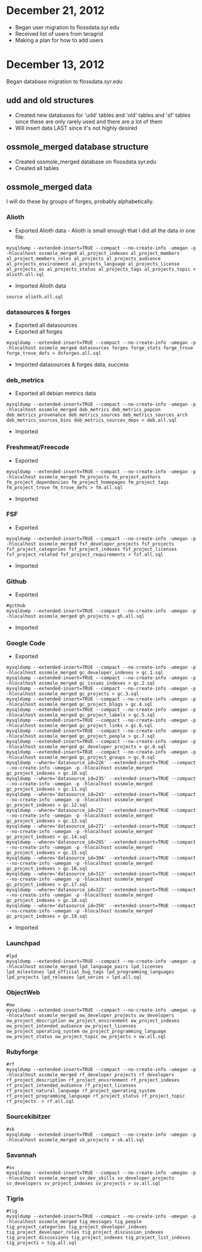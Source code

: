 # December 21, 2012 #

  * Began user migration to flossdata.syr.edu
  * Received list of users from teragrid
  * Making a plan for how to add users

# December 13, 2012 #

Began database migration to flossdata.syr.edu

## udd and old structures ##
  * Created new databases for 'udd' tables and 'old' tables and 'sf' tables since these are only rarely used and there are a lot of them
  * Will insert data LAST since it's not highly desired

## ossmole\_merged database structure ##
  * Created ossmole\_merged database on flossdata.syr.edu
  * Created all tables

## ossmole\_merged data ##
I will do these by groups of forges, probably alphabetically.
### Alioth ###
  * Exported Alioth data - Alioth is small enough that I did all the data in one file:
```
mysqldump --extended-insert=TRUE --compact --no-create-info -umegan -p -hlocalhost ossmole_merged al_project_indexes al_project_members al_project_members_roles al_projects al_projects_audience al_projects_environment al_projects_language al_projects_license al_projects_os al_projects_status al_projects_tags al_projects_topic > alioth.all.sql
```
  * Imported Alioth data
```
source alioth.all.sql
```
### datasources & forges ###
  * Exported all datasources
  * Exported all forges
```
mysqldump --extended-insert=TRUE --compact --no-create-info -umegan -p -hlocalhost ossmole_merged datasources forges forge_stats forge_trove forge_trove_defs > dsforges.all.sql
```
  * Imported datasources & forges data, success
### deb\_metrics ###
  * Exported all debian metrics data
```
mysqldump --extended-insert=TRUE --compact --no-create-info -umegan -p -hlocalhost ossmole_merged deb_metrics deb_metrics_popcon deb_metrics_provenance deb_metrics_sources deb_metrics_sources_arch deb_metrics_sources_bins deb_metrics_sources_deps > deb.all.sql
```
  * Imported
### Freshmeat/Freecode ###
  * Exported
```
mysqldump --extended-insert=TRUE --compact --no-create-info -umegan -p -hlocalhost ossmole_merged fm_projects fm_project_authors fm_project_dependencies fm_project_homepages fm_project_tags fm_project_trove fm_trove_defs > fm.all.sql
```
  * Imported

### FSF ###
  * Exported
```
mysqldump --extended-insert=TRUE --compact --no-create-info -umegan -p -hlocalhost ossmole_merged fsf_developer_projects fsf_projects fsf_project_categories fsf_project_indexes fsf_project_licenses fsf_project_related fsf_project_requirements > fsf.all.sql
```
  * Imported

### Github ###
  * Exported
```
#github
mysqldump --extended-insert=TRUE --compact --no-create-info -umegan -p -hlocalhost ossmole_merged gh_projects > gh.all.sql
```
  * Imported

### Google Code ###
  * Exported
```
mysqldump --extended-insert=TRUE --compact --no-create-info -umegan -p -hlocalhost ossmole_merged gc_developer_indexes > gc.1.sql
mysqldump --extended-insert=TRUE --compact --no-create-info -umegan -p -hlocalhost ossmole_merged gc_issues_indexes > gc.2.sql
mysqldump --extended-insert=TRUE --compact --no-create-info -umegan -p -hlocalhost ossmole_merged gc_projects > gc.3.sql
mysqldump --extended-insert=TRUE --compact --no-create-info -umegan -p -hlocalhost ossmole_merged gc_project_blogs > gc.4.sql
mysqldump --extended-insert=TRUE --compact --no-create-info -umegan -p -hlocalhost ossmole_merged gc_project_labels > gc.5.sql
mysqldump --extended-insert=TRUE --compact --no-create-info -umegan -p -hlocalhost ossmole_merged gc_project_links > gc.6.sql
mysqldump --extended-insert=TRUE --compact --no-create-info -umegan -p -hlocalhost ossmole_merged gc_project_people > gc.7.sql
mysqldump --extended-insert=TRUE --compact --no-create-info -umegan -p -hlocalhost ossmole_merged gc_developer_projects > gc.8.sql
mysqldump --extended-insert=TRUE --compact --no-create-info -umegan -p -hlocalhost ossmole_merged gc_project_groups > gc.9.sql
mysqldump --where='datasource_id=226' --extended-insert=TRUE --compact --no-create-info -umegan -p -hlocalhost ossmole_merged gc_project_indexes > gc.10.sql
mysqldump --where='datasource_id=235' --extended-insert=TRUE --compact --no-create-info -umegan -p -hlocalhost ossmole_merged gc_project_indexes > gc.11.sql
mysqldump --where='datasource_id=243' --extended-insert=TRUE --compact --no-create-info -umegan -p -hlocalhost ossmole_merged gc_project_indexes > gc.12.sql
mysqldump --where='datasource_id=252' --extended-insert=TRUE --compact --no-create-info -umegan -p -hlocalhost ossmole_merged gc_project_indexes > gc.13.sql
mysqldump --where='datasource_id=271' --extended-insert=TRUE --compact --no-create-info -umegan -p -hlocalhost ossmole_merged gc_project_indexes > gc.14.sql
mysqldump --where='datasource_id=285' --extended-insert=TRUE --compact --no-create-info -umegan -p -hlocalhost ossmole_merged gc_project_indexes > gc.15.sql
mysqldump --where='datasource_id=304' --extended-insert=TRUE --compact --no-create-info -umegan -p -hlocalhost ossmole_merged gc_project_indexes > gc.16.sql
mysqldump --where='datasource_id=313' --extended-insert=TRUE --compact --no-create-info -umegan -p -hlocalhost ossmole_merged gc_project_indexes > gc.17.sql
mysqldump --where='datasource_id=323' --extended-insert=TRUE --compact --no-create-info -umegan -p -hlocalhost ossmole_merged gc_project_indexes > gc.18.sql
mysqldump --where='datasource_id=350' --extended-insert=TRUE --compact --no-create-info -umegan -p -hlocalhost ossmole_merged gc_project_indexes > gc.19.sql
```
  * Imported
### Launchpad ###
```
#lpd
mysqldump --extended-insert=TRUE --compact --no-create-info -umegan -p -hlocalhost ossmole_merged lpd_language_pairs lpd_licenses lpd_milestones lpd_official_bug_tags lpd_programming_languages lpd_projects lpd_releases lpd_series > lpd.all.sql
```
### ObjectWeb ###
```
#ow
mysqldump --extended-insert=TRUE --compact --no-create-info -umegan -p -hlocalhost ossmole_merged ow_developer_projects ow_developers ow_project_description ow_project_environment ow_project_indexes ow_project_intended_audience ow_project_licenses ow_project_operating_system ow_project_programming_language ow_project_status ow_project_topic ow_projects > ow.all.sql
```
### Rubyforge ###
```
#rf
mysqldump --extended-insert=TRUE --compact --no-create-info -umegan -p -hlocalhost ossmole_merged rf_developer_projects rf_developers rf_project_description rf_project_environment rf_project_indexes rf_project_intended_audience rf_project_licenses rf_project_natural_language rf_project_operating_system rf_project_programming_language rf_project_status rf_project_topic rf_projects  > rf.all.sql
```
### Sourcekibitzer ###
```
#sk
mysqldump --extended-insert=TRUE --compact --no-create-info -umegan -p -hlocalhost ossmole_merged sk_projects > sk.all.sql
```
### Savannah ###
```
#sv
mysqldump --extended-insert=TRUE --compact --no-create-info -umegan -p -hlocalhost ossmole_merged sv_dev_skills sv_developer_projects sv_developers sv_project_indexes sv_projects > sv.all.sql
```
### Tigris ###
```
#tig
mysqldump --extended-insert=TRUE --compact --no-create-info -umegan -p -hlocalhost ossmole_merged tig_messages tig_people tig_project_categories tig_project_developer_indexes tig_project_developer_roles tig_project_discussion_indexes tig_project_discussions tig_project_indexes tig_project_list_indexes tig_projects > tig.all.sql
```